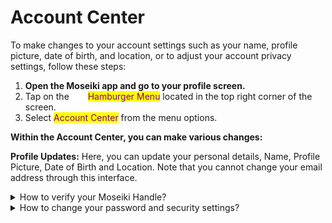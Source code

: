 # Account Center

To make changes to your account settings such as your name, profile picture, date of birth, and location, or to adjust your account privacy settings, follow these steps:

1. **Open the Moseiki app and go to your profile screen.**
2. Tap on the ![](<../../.gitbook/assets/Group 410.png>) <mark style="color:purple;">Hamburger Menu</mark> located in the top right corner of the screen.
3. Select <mark style="color:purple;">Account Center</mark> from the menu options.

**Within the Account Center, you can make various changes:**

**Profile Updates:** Here, you can update your personal details, Name, Profile Picture, Date of Birth and Location. Note that you cannot change your email address through this interface.

<details>

<summary>How to verify your Moseiki Handle?</summary>

You can verify your Moseiki handle buy purchasing it in the app. If you have not purchased your [Moseiki Handle](../../moseiki-features/moseiki-handle.md), clicking on verify will direct you to the purchase page.

</details>

<details>

<summary>How to change your password and security settings?</summary>

* **Change Password:** You can update your password by entering your old password, the new password, and confirming the new password again. An email verification will be required to complete the process.
* **Forgotten Your Password:** If you forget your password, you can click on the link provided to reset it.

</details>

